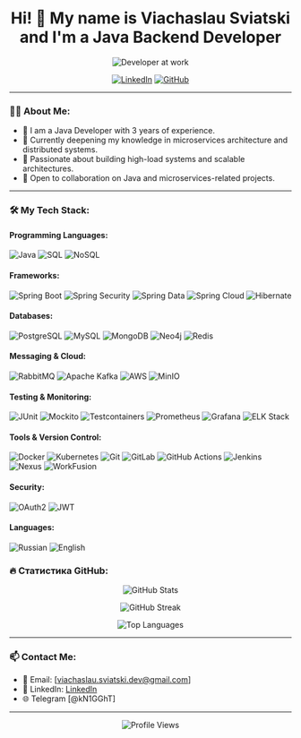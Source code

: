 <h1 align="center">Hi! 👋 My name is Viachaslau Sviatski and I'm a Java Backend Developer</h1>

<p align="center">
  <img src="https://media.giphy.com/media/LmNwrBhejkK9EFP504/giphy.gif" alt="Developer at work" />
</p>

<p align="center">
  <a href="https://www.linkedin.com/in/viachaslau-sviatski/"><img src="https://img.shields.io/badge/LinkedIn-%230077B5.svg?style=for-the-badge&logo=linkedin&logoColor=white" alt="LinkedIn"></a>
  <a href="https://github.com/sv1atsk1"><img src="https://img.shields.io/badge/GitHub-%23121011.svg?style=for-the-badge&logo=github&logoColor=white" alt="GitHub"></a>
</p>

---

### 👨‍💻 About Me:
- 💼 I am a Java Developer with 3 years of experience.
- 🌱 Currently deepening my knowledge in microservices architecture and distributed systems.
- 🔭 Passionate about building high-load systems and scalable architectures.
- 💬 Open to collaboration on Java and microservices-related projects.

---

### 🛠️ My Tech Stack:

#### Programming Languages:
![Java](https://img.shields.io/badge/Java-%23ED8B00.svg?style=flat-square&logo=java&logoColor=white)
![SQL](https://img.shields.io/badge/SQL-%2300f.svg?style=flat-square&logo=postgresql&logoColor=white)
![NoSQL](https://img.shields.io/badge/NoSQL-%23428A92.svg?style=flat-square&logo=mongodb&logoColor=white)

#### Frameworks:
![Spring Boot](https://img.shields.io/badge/Spring%20Boot-%236DB33F.svg?style=flat-square&logo=spring-boot&logoColor=white)
![Spring Security](https://img.shields.io/badge/Spring%20Security-%236DB33F.svg?style=flat-square&logo=spring&logoColor=white)
![Spring Data](https://img.shields.io/badge/Spring%20Data-%236DB33F.svg?style=flat-square&logo=spring&logoColor=white)
![Spring Cloud](https://img.shields.io/badge/Spring%20Cloud-%236DB33F.svg?style=flat-square&logo=spring&logoColor=white)
![Hibernate](https://img.shields.io/badge/Hibernate-%23363D46.svg?style=flat-square&logo=hibernate&logoColor=white)

#### Databases:
![PostgreSQL](https://img.shields.io/badge/PostgreSQL-%23316192.svg?style=flat-square&logo=postgresql&logoColor=white)
![MySQL](https://img.shields.io/badge/MySQL-%234479A1.svg?style=flat-square&logo=mysql&logoColor=white)
![MongoDB](https://img.shields.io/badge/MongoDB-%2347A248.svg?style=flat-square&logo=mongodb&logoColor=white)
![Neo4j](https://img.shields.io/badge/Neo4j-%230088CC.svg?style=flat-square&logo=neo4j&logoColor=white)
![Redis](https://img.shields.io/badge/Redis-%23DC382D.svg?style=flat-square&logo=redis&logoColor=white)

#### Messaging & Cloud:
![RabbitMQ](https://img.shields.io/badge/RabbitMQ-%23FF6600.svg?style=flat-square&logo=rabbitmq&logoColor=white)
![Apache Kafka](https://img.shields.io/badge/Apache%20Kafka-%23231F20.svg?style=flat-square&logo=apache-kafka&logoColor=white)
![AWS](https://img.shields.io/badge/AWS-%23232F3E.svg?style=flat-square&logo=amazon-aws&logoColor=white)
![MinIO](https://img.shields.io/badge/MinIO-%233D464D.svg?style=flat-square&logo=minio&logoColor=white)

#### Testing & Monitoring:
![JUnit](https://img.shields.io/badge/JUnit-%2325A162.svg?style=flat-square&logo=junit5&logoColor=white)
![Mockito](https://img.shields.io/badge/Mockito-%2300A8E6.svg?style=flat-square&logo=mockito&logoColor=white)
![Testcontainers](https://img.shields.io/badge/Testcontainers-%23009688.svg?style=flat-square&logo=testcontainers&logoColor=white)
![Prometheus](https://img.shields.io/badge/Prometheus-%23E6522C.svg?style=flat-square&logo=prometheus&logoColor=white)
![Grafana](https://img.shields.io/badge/Grafana-%23F46800.svg?style=flat-square&logo=grafana&logoColor=white)
![ELK Stack](https://img.shields.io/badge/ELK%20Stack-%23005571.svg?style=flat-square&logo=elastic&logoColor=white)

#### Tools & Version Control:
![Docker](https://img.shields.io/badge/Docker-%232496ED.svg?style=flat-square&logo=docker&logoColor=white)
![Kubernetes](https://img.shields.io/badge/Kubernetes-%23326CE5.svg?style=flat-square&logo=kubernetes&logoColor=white)
![Git](https://img.shields.io/badge/Git-%23F05033.svg?style=flat-square&logo=git&logoColor=white)
![GitLab](https://img.shields.io/badge/GitLab-%23FCA121.svg?style=flat-square&logo=gitlab&logoColor=white)
![GitHub Actions](https://img.shields.io/badge/GitHub%20Actions-%232088FF.svg?style=flat-square&logo=github-actions&logoColor=white)
![Jenkins](https://img.shields.io/badge/Jenkins-%23D24939.svg?style=flat-square&logo=jenkins&logoColor=white)
![Nexus](https://img.shields.io/badge/Nexus-%23009688.svg?style=flat-square&logo=sonatype&logoColor=white)
![WorkFusion](https://img.shields.io/badge/WorkFusion-%23009688.svg?style=flat-square&logo=workfusion&logoColor=white)

#### Security:
![OAuth2](https://img.shields.io/badge/OAuth2-%23EB5424.svg?style=flat-square&logo=oauth&logoColor=white)
![JWT](https://img.shields.io/badge/JWT-%23000000.svg?style=flat-square&logo=json-web-tokens&logoColor=white)

#### Languages:
![Russian](https://img.shields.io/badge/Russian-Native-%23FF0000.svg?style=flat-square&logo=data:image/svg+xml;base64,PHN2ZyB4bWxucz0iaHR0cDovL3d3dy53My5vcmcvMjAwMC9zdmciIHZpZXdCb3g9IjAgMCA2MCA0MCI+PHBhdGggZmlsbD0iI2ZmZiIgZD0iTTAgMGg2MHYxM0gweiIvPjxwYXRoIGZpbGw9IiMwMDk5Q0MiIGQ9Ik0wIDEzaDYwdjE0SDB6Ii8+PHBhdGggZmlsbD0iI0ZGMDAwMCIgZD0iTTAgMjdINjBWNDBIMHoiLz48L3N2Zz4=)
![English](https://img.shields.io/badge/English-B2-%230052CC.svg?style=flat-square&logo=data:image/svg+xml;base64,PHN2ZyB4bWxucz0iaHR0cDovL3d3dy53My5vcmcvMjAwMC9zdmciIHZpZXdCb3g9IjAgMCA2MCA0MCI+PHBhdGggZmlsbD0iI0ZGMDAwMCIgZD0iTTAgMGg2MHY0MEgweiIvPjxwYXRoIGZpbGw9IiMwMDI1N0IiIGQ9Ik0wIDBoNjB2MjBIMHoiLz48cGF0aCBmaWxsPSIjRkZGRkZGIiBkPSJNMCAyMGg2MHYyMEgweiIvPjwvc3ZnPg==)

### 🔥 Статистика GitHub:

<p align="center">
  <img src="https://github-readme-stats.vercel.app/api?username=sv1atsk1&show_icons=true&theme=radical" alt="GitHub Stats" />
</p>

<p align="center">
  <img src="https://github-readme-streak-stats.herokuapp.com/?user=sv1atsk1&theme=dark" alt="GitHub Streak" />
</p>

<p align="center">
  <img src="https://github-readme-stats.vercel.app/api/top-langs/?username=sv1atsk1&layout=compact&theme=radical" alt="Top Languages" />
</p>

---

### 📫 Contact Me:
- 📧 Email: [viachaslau.sviatski.dev@gmail.com]
- 💼 LinkedIn: [LinkedIn](https://www.linkedin.com/in/viachaslau-sviatski/)
- 🌐 Telegram [@kN1GGhT]

---

<p align="center">
  <img src="https://komarev.com/ghpvc/?username=sv1atsk1&color=brightgreen" alt="Profile Views" />
</p>
